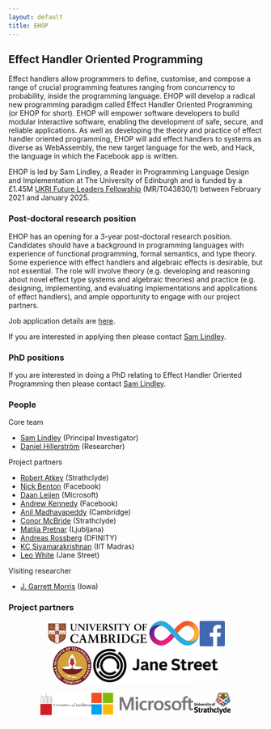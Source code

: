 ```yaml
---
layout: default
title: EHOP
---
```


## Effect Handler Oriented Programming

Effect handlers allow programmers to define, customise, and compose a
range of crucial programming features ranging from concurrency to
probability, inside the programming language. EHOP will develop a
radical new programming paradigm called Effect Handler Oriented
Programming (or EHOP for short). EHOP will empower software developers
to build modular interactive software, enabling the development of
safe, secure, and reliable applications. As well as developing the
theory and practice of effect handler oriented programming, EHOP will
add effect handlers to systems as diverse as WebAssembly, the new
target language for the web, and Hack, the language in which the
Facebook app is written.

EHOP is led by Sam Lindley, a Reader in Programming Language Design
and Implementation at The University of Edinburgh and is funded by a
£1.45M [UKRI Future Leaders
Fellowship](https://www.ukri.org/our-work/developing-people-and-skills/future-leaders-fellowships/)
(MR/T043830/1) between February 2021 and January 2025.

### Post-doctoral research position

EHOP has an opening for a 3-year post-doctoral research
position. Candidates should have a background in programming languages
with experience of functional programming, formal semantics, and type
theory. Some experience with effect handlers and algebraic effects is
desirable, but not essential. The role will involve theory
(e.g. developing and reasoning about novel effect type systems and
algebraic theories) and practice (e.g. designing, implementing, and
evaluating implementations and applications of effect handlers), and
ample opportunity to engage with our project partners.

Job application details are
[here](https://elxw.fa.em3.oraclecloud.com/hcmUI/CandidateExperience/en/sites/CX_1001/job/2087/).

If you are interested in applying then please contact
[Sam Lindley](mailto:Sam.Lindley@ed.ac.uk).

### PhD positions

If you are interested in doing a PhD relating to Effect Handler
Oriented Programming then please contact [Sam
Lindley](mailto:Sam.Lindley@ed.ac.uk).

### People

Core team

*  <a href="https://homepages.inf.ed.ac.uk/slindley">Sam Lindley</a> (Principal Investigator)
*  <a href="https://www.dhil.net/">Daniel Hillerström</a> (Researcher)

Project partners

* <a href="https://bentnib.org/">Robert Atkey</a> (Strathclyde)
* <a href="https://nickbenton.name/">Nick Benton</a> (Facebook)
* <a href="https://www.microsoft.com/en-us/research/people/daan/">Daan Leijen</a> (Microsoft)
* <a href="https://web.archive.org/web/20150926114227/http://research.microsoft.com/en-us/um/people/akenn/">Andrew Kennedy</a> (Facebook)
* <a href="https://www.c2d3.cam.ac.uk/directory/521/dr-anil-madhavapeddy">Anil Madhavapeddy</a> (Cambridge)
* <a href="https://personal.cis.strath.ac.uk/conor.mcbride/">Conor McBride</a> (Strathclyde)
* <a href="https://matija.pretnar.info/">Matija Pretnar</a> (Ljubljana)
* <a href="https://people.mpi-sws.org/~rossberg/">Andreas Rossberg</a> (DFINITY)
* <a href="https://kcsrk.info/">KC Sivamarakrishnan</a> (IIT Madras)
* <a href="https://www.lpw25.net/">Leo White</a> (Jane Street)

Visiting researcher

* <a href="https://homepage.cs.uiowa.edu/~jgmorrs/">J. Garrett Morris</a> (Iowa)



  <!-- <div style="display: flex; justify-content: center; align-items: center;"> -->
  <!-- <a href="https://homepages.inf.ed.ac.uk/slindley">Sam Lindley</a>&nbsp;(Principal Investigator) -->
  <!-- <img alt="Sam Lindley" title="Sam Lindley" src="images/sam.jpg" height="15%" width="15%" /> -->
  <!-- </div> -->


  <!-- <div style="display: flex; justify-content: center; align-items: center;"> -->
  <!-- <a href="https://www.dhil.net/">Daniel Hillerström</a>&nbsp;(Researcher) -->
  <!-- <img alt="Daniel Hillerström" title="Daniel Hillerström" src="images/daniel.jpg" height="15%" width="15%" /> -->
  <!-- </div> -->







### Project partners

<div style="display: flex; justify-content: center; align-items: center;">
  <img alt="University of Cambridge" title="Cambridge" src="images/cambridge.svg" width="40%" height="40%" />
  <img alt="DFINITY Foundation" title="DFINITY" src="images/dfinity.svg"   width="20%" height="20%" />
  <img alt="Facebook" title="Facebook" src="images/facebook.svg"  width="10%" height="10%" />
</div>

<div style="display: flex; justify-content: center; align-items: center;">
  <img alt="IIT Madras" title="IIT Madras" src="images/iit.svg"        width="15%" height="15%" />
  <!-- <img src="images/iowa.png"       width="20%" height="20%" /> -->
  <img alt="Jane Street capital" title="Jane Street" src="images/janestreet.png" width="50%" height="50%" />
</div>

<div style="display: flex; justify-content: center; align-items: center;">
  <img alt="Ljubljana University" title="Ljubljana" src="images/ljubljana.jpg"    width="20%" height="20%" />
  <img alt="Microsoft" title="Microsoft" src="images/microsoft.svg"    width="40%" height="40%" />
  <img alt="University of Strathclyde" title="Strathclyde" src="images/strathclyde.png"  width="15%" height="15%" />
</div>



<!-- ### Events -->



